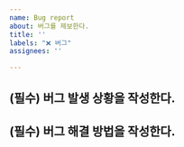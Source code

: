 ```yaml
---
name: Bug report
about: 버그를 제보한다.
title: ''
labels: "❌ 버그"
assignees: ''

---
```


## (필수) 버그 발생 상황을 작성한다.

## (필수) 버그 해결 방법을 작성한다.
